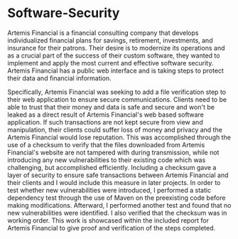 # Software-Security

Artemis Financial is a financial consulting company that develops individualized financial plans for savings, retirement, investments, and insurance for their patrons. Their desire is to modernize its operations and as a crucial part of the success of their custom software, they wanted to implement and apply the most current and effective software security. Artemis Financial has a public web interface and is taking steps to protect their data and financial information. 

Specifically, Artemis Financial was seeking to add a file verification step to their web application to ensure secure communications. Clients need to be able to trust that their money and data is safe and secure and won't be leaked as a direct result of Artemis Financial's web based software application. If such transactions are not kept secure from view and manipulation, their clients could suffer loss of money and privacy and the Artemis Financial would lose reputation. This was accomplished through the use of a checksum to verify that the files downloaded from Artemis Financial's website are not tampered with during transmission, while not introducing any new vulnerabilities to their existing code which was challenging, but accomplished efficiently. Including a checksum gave a layer of security to ensure safe transactions between Artemis Financial and their clients and I would include this measure in later projects. In order to test whether new vulnerabilities were introduced, I performed a static dependency test through the use of Maven on the preexisting code before making modifications. Afterward, I performed another test and found that no new vulnerabilities were identified. I also verified that the checksum was in working order. This work is showcased within the included report for Artemis Financial to give proof and verification of the steps completed. 
